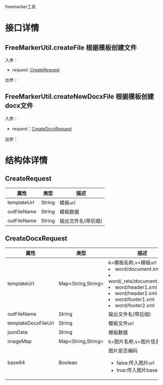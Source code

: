 freemarker工具

# 接口详情
## FreeMarkerUtil.createFile 根据模板创建文件
入参：
- request: [CreateRequest](#createrequest)

出参：

## FreeMarkerUtil.createNewDocxFile 根据模板创建docx文件
入参：
- request：[CreateDocxRequest](#createdocxrequest)

出参：


# 结构体详情
## CreateRequest
| 属性          | 类型     | 描述         |
|-------------|--------|------------|
| templateUrl | String | 模板url      |
| outFileName | String | 模板数据       |
| outFileName | String | 输出文件名(带后缀) |


## CreateDocxRequest
| 属性                  | 类型                 | 描述                                                                                                                                                                                               |
|---------------------|--------------------|--------------------------------------------------------------------------------------------------------------------------------------------------------------------------------------------------|
| templateUrl         | Map<String,String> | k=模板名称,v=模板url<br/><url><li>word/document.xml</li><li>word/_rels/document.xml.rels</li><li>word/header1.xml</li><li>word/header2.xml</li><li>word/footer1.xml</li><li>word/footer2.xml</li></ul> |
| outFileName         | String             | 输出文件名(带后缀)                                                                                                                                                                                       |
| templateDocxFileUrl | String             | 模板文件url                                                                                                                                                                                          |
| jsonData            | String             | 模板数据                                                                                                                                                                                             |
| imageMap            | Map<String,String> | k=图片名称,v=图片信息                                                                                                                                                                                    |
| base64              | Boolean            | 图片是否编码<br/><ul><li>false:传入图片url</li><li>true:传入图片base64编码</li></ul>                                                                                                                             |
